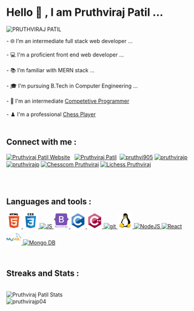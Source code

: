 <h1>
Hello 👋 , I am Pruthviraj Patil ... 
</h1>
<p align="left"> <img src="https://komarev.com/ghpvc/?username=pruthvirajp04&label=Profile%20views&color=0e75b6&style=flat" alt="PRUTHVIRAJ PATIL" /> </p>
- 🌐 I’m an intermediate full stack web developer ... <br> <br>
- 💻 I'm a proficient front end web developer ... <br> <br>
- 📚 I’m familiar with MERN stack  ...<br> <br>
- 🎓 I'm pursuing B.Tech in Computer Engineering ...<br> <br>
- 🌸 I'm an intermediate <a href = "https://www.codechef.com/users/pruthvirajp" >Competetive Programmer </a> <br> <br>
- ♟️  I'm a professional <a href = "https://www.chess.com/member/pruthvirajpatil04" > Chess Player </a> <br> <br>
<h2> Connect with me :   </h2>

 <a href="https://pruthvirajp04.github.io/" target="_blank"><img align="center" src="https://encrypted-tbn0.gstatic.com/images?q=tbn:ANd9GcQ3cBi_GN5rsU8CYpaafdjJqD9FFH-_MDjOtw&usqp=CAU" alt="Pruthviraj Patil Website" height="30" width="35" /></a> &nbsp;
<a href="https://linkedin.com/in/pruthviraj-patil-a76962210/pruthviraj-patil-a76962210/" target="_blank"><img align="center" src="http://lofrev.net/wp-content/photos/2017/04/linkedin_logo-768x768.jpg" alt="Pruthviraj Patil" height="30" width="36" /></a> &nbsp;<a href="https://instagram.com/pruthvi905" target="blank"><img align="center" src="https://upload.wikimedia.org/wikipedia/commons/thumb/9/96/Instagram.svg/2048px-Instagram.svg.png" alt="pruthvi905" height="30" width="40" /></a> 
<a href="https://www.codechef.com/users/pruthvirajp" target="_blank"><img align="center" src="https://i.pinimg.com/originals/c5/d9/fc/c5d9fc1e18bcf039f464c2ab6cfb3eb6.jpg" alt="pruthvirajp" height="30" width="40" /></a><a href="https://codeforces.com/profile/pruthvirajp" target="_blank"><img align="center" src="https://art.npanuhin.me/SVG/Codeforces/Codeforces.colored.svg" alt="pruthvirajp" height="30" width="30" /></a>
<a href="https://www.chess.com/member/pruthvirajpatil04" target="_blank"><img align="center" src="https://pruthvirajp04.github.io/static/img/chess.com.png" alt="Chesscom Pruthviraj" height="30" width="40" /></a>
<a href="https://lichess.org/@/pruthvirajpatil04" target="_blank"><img align="center" src="https://upload.wikimedia.org/wikipedia/commons/a/af/Lichess_Logo.svg" alt="Lichess Pruthviraj" height="30" width="40" /></a>
 
  
  <br>
  <br>
  
  
<h2> Languages and tools :   </h2>
<p align="left">

  <a href="https://en.wikipedia.org/wiki/HTML" target="_blank"> <img src="https://raw.githubusercontent.com/devicons/devicon/master/icons/html5/html5-original-wordmark.svg" alt="html5" width="40" height="40"/> </a>
 <a href="https:https://en.wikipedia.org/wiki/CSS" target="_blank"> <img src="https://raw.githubusercontent.com/devicons/devicon/master/icons/css3/css3-original-wordmark.svg" alt="css3" width="40" height="40"/> </a><a href="https://www.javascript.com/" target="_blank"> <img src="https://upload.wikimedia.org/wikipedia/commons/thumb/9/99/Unofficial_JavaScript_logo_2.svg/1024px-Unofficial_JavaScript_logo_2.svg.png" alt="JS" width="40" height="40"/> </a><a href="https://getbootstrap.com" target="_blank"> <img src="https://raw.githubusercontent.com/devicons/devicon/master/icons/bootstrap/bootstrap-plain-wordmark.svg" alt="bootstrap" width="40" height="40"/> </a>
<a href="https://www.cprogramming.com/" target="_blank"> <img src="https://raw.githubusercontent.com/devicons/devicon/master/icons/c/c-original.svg" alt="c" width="40" height="40"/> </a> 
 <a href="https://cplusplus.com/" target="_blank"> <img src="https://raw.githubusercontent.com/devicons/devicon/master/icons/cplusplus/cplusplus-original.svg" alt="cplusplus" width="40" height="40"/> </a>
 <a href="https://git-scm.com/" target="_blank"> <img src="https://www.vectorlogo.zone/logos/git-scm/git-scm-icon.svg" alt="git" width="40" height="40"/> </a>
 <a href="https://www.linux.org/" target="_blank"> <img src="https://raw.githubusercontent.com/devicons/devicon/master/icons/linux/linux-original.svg" alt="linux" width="40" height="40"/> </a> <a href="https://nodejs.org/" target="_blank"> <img src="https://encrypted-tbn0.gstatic.com/images?q=tbn:ANd9GcRfOfptrC48Ggz3JC23XVvfUc6qPqMrkrGGZ5ajLqLDARAP15-8lnl4ETCV_BNdMoW7TjU&usqp=CAU" alt="NodeJS" width="40" height="40"/> </a><a href="https://reactjs.org/" target="_blank"> <img src="https://www.pinclipart.com/picdir/middle/387-3873569_catalyst-react-js-logo-svg-clipart.png" alt="React" width="40" height="40"/> </a> <a href="https://www.mysql.com/" target="_blank"> <img src="https://raw.githubusercontent.com/devicons/devicon/master/icons/mysql/mysql-original-wordmark.svg" alt="mysql" width="40" height="40"/> </a>  <a href="https://www.mongodb.com/" target="_blank"> <img src="https://upload.wikimedia.org/wikipedia/commons/thumb/9/93/MongoDB_Logo.svg/512px-MongoDB_Logo.svg.png" alt="Mongo DB" width="90" height="40"/> </a>
 
</p>

<br>
<h2> Streaks and Stats :   </h2> <br>
<img src="https://github-readme-stats.vercel.app/api?username=pruthvirajp04&&show_icons=true&title_color=ffffff&icon_color=bb2acf&text_color=daf7dc&bg_color=151515" alt="Pruthviraj Patil Stats">
<br>
<img align="center" src="https://github-readme-streak-stats.herokuapp.com/?user=pruthvirajp04&" alt="pruthvirajp04" />
  


